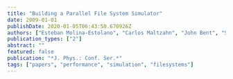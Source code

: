 ```yaml
---
title: "Building a Parallel File System Simulator"
date: 2009-01-01
publishDate: 2020-01-05T06:43:50.670926Z
authors: ["Esteban Molina-Estolano", "Carlos Maltzahn", "John Bent", "Scott A. Brandt"]
publication_types: ["2"]
abstract: ""
featured: false
publication: "*J. Phys.: Conf. Ser.*"
tags: ["papers", "performance", "simulation", "filesystems"]
---
```


